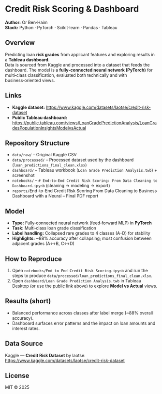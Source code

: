 # Credit Risk Scoring & Dashboard

**Author:** Or Ben‑Haim  
**Stack:** Python · PyTorch · Scikit‑learn · Pandas · Tableau

## Overview
Predicting loan **risk grades** from applicant features and exploring results in a **Tableau dashboard**.  
Data is sourced from Kaggle and processed into a dataset that feeds the dashboard. 
The model is a **fully‑connected neural network (PyTorch)** for multi‑class classification, evaluated both technically and with business‑oriented views.

## Links
- **Kaggle dataset:** https://www.kaggle.com/datasets/laotse/credit-risk-dataset  
- **Public Tableau dashboard:** https://public.tableau.com/views/LoanGradePredictionAnalysis/LoanGradesPopulationInsightsModelvsActual

## Repository Structure
- `data/raw/` – Original Kaggle CSV  
- `data/processed/` – Processed dataset used by the dashboard (`loan_predictions_final_clean.xlsx`)  
- `dashboard/` – Tableau workbook (`Loan Grade Prediction Analysis.twb`) + screenshot  
- `notebooks/` – `# End-to-End Credit Risk Scoring: From Data Cleaning to Dashboard.ipynb` (cleaning → modeling → export)  
- `reports/`End-to-End Credit Risk Scoring  From Data Cleaning to Business Dashboard with a Neural  – Final PDF report

## Model
- **Type:** Fully‑connected neural network (feed‑forward MLP) in **PyTorch**  
- **Task:** Multi‑class loan grade classification  
- **Label handling:** Collapsed rare grades to 4 classes (A–D) for stability  
- **Highlights:** ~88% accuracy after collapsing; most confusion between adjacent grades (A↔B, C↔D)

## How to Reproduce
1. Open `notebooks/End to End Credit Risk Scoring.ipynb` and run the steps to produce `data/processed/loan_predictions_final_clean.xlsx`.  
2. Open `dashboard/Loan Grade Prediction Analysis.twb` in Tableau Desktop (or use the public link above) to explore **Model vs Actual** views.

## Results (short)
- Balanced performance across classes after label merge (~88% overall accuracy).  
- Dashboard surfaces error patterns and the impact on loan amounts and interest rates.

## Data Source
Kaggle — **Credit Risk Dataset** by laotse: https://www.kaggle.com/datasets/laotse/credit-risk-dataset

## License
MIT © 2025 
